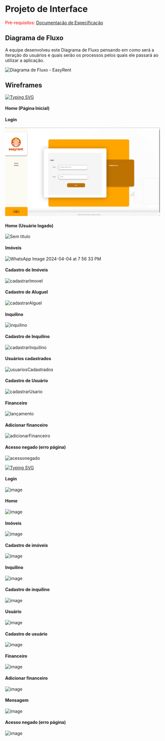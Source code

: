 
# Projeto de Interface

<span style="color:red">Pré-requisitos: <a href="02-Especificação do Projeto.md"> Documentação de Especificação</a></span>



## Diagrama de Fluxo

A equipe desenvolveu este Diagrama de Fluxo pensando em como será a iteração do usuários e quais serão os processos pelos quais ele passará ao utilizar a aplicação.

![Diagrama de Fluxo - EasyRent](https://github.com/ICEI-PUC-Minas-PMV-ADS/pmv-ads-2024-1-e4-proj-infra-t5-grupo02/assets/110863413/6722caa9-6a68-4abc-95b6-a66eb595a007)



## Wireframes

[![Typing SVG](https://readme-typing-svg.demolab.com?font=Fira+Code&pause=1000&color=FF7D00&random=false&width=435&lines=Prot%C3%B3tipo+aplica%C3%A7%C3%A3o+web)](https://git.io/typing-svg)

#### Home (Página Inicial)

#### Login

![Login](../docs/img/login.jpg "Login")

#### Home (Usuário logado)

![Sem título](https://github.com/ICEI-PUC-Minas-PMV-ADS/pmv-ads-2024-1-e4-proj-infra-t5-grupo02/assets/114962362/33b384e7-5409-415e-9e63-38fb79344de0)


#### Imóveis

![WhatsApp Image 2024-04-04 at 7 56 33 PM](https://github.com/ICEI-PUC-Minas-PMV-ADS/pmv-ads-2024-1-e4-proj-infra-t5-grupo02/assets/114962362/eebc17c9-c1b1-4fee-98d9-d791a8a474dd)

#### Cadastro de Imóveis

![cadastrarImovel](https://github.com/ICEI-PUC-Minas-PMV-ADS/pmv-ads-2024-1-e4-proj-infra-t5-grupo02/assets/114962362/5b679a7d-f41f-4b4c-9534-b0f6e43f4805)

#### Cadastro de Aluguel

![cadastrarAlguel](https://github.com/ICEI-PUC-Minas-PMV-ADS/pmv-ads-2024-1-e4-proj-infra-t5-grupo02/assets/114962362/925d3dad-448a-4d9c-b58b-34f6db2a0958)

#### Inquilino

![inquilino](https://github.com/ICEI-PUC-Minas-PMV-ADS/pmv-ads-2024-1-e4-proj-infra-t5-grupo02/assets/114962362/7cea2f83-7e9d-46c6-a54e-b9e9051a7130)

#### Cadastro de Inquilino

![cadastrarInquilino](https://github.com/ICEI-PUC-Minas-PMV-ADS/pmv-ads-2024-1-e4-proj-infra-t5-grupo02/assets/114962362/c7bbe556-6064-4d26-bef2-ceaa203c9a67)

#### Usuários cadastrados

![usuariosCadastrados](https://github.com/ICEI-PUC-Minas-PMV-ADS/pmv-ads-2024-1-e4-proj-infra-t5-grupo02/assets/114962362/efd298de-9020-4edb-8c5c-98f5da01d50d)

#### Cadastro de Usuário

![cadastrarUsario](https://github.com/ICEI-PUC-Minas-PMV-ADS/pmv-ads-2024-1-e4-proj-infra-t5-grupo02/assets/114962362/da26469a-9dcf-4eb6-bc8d-e90baecaf552)

#### Financeiro

![lançamento](https://github.com/ICEI-PUC-Minas-PMV-ADS/pmv-ads-2024-1-e4-proj-infra-t5-grupo02/assets/114962362/29612ea1-d48f-4f8d-a575-7cea7b75ab4e)

#### Adicionar financeiro

![adicionarFinanceiro](https://github.com/ICEI-PUC-Minas-PMV-ADS/pmv-ads-2024-1-e4-proj-infra-t5-grupo02/assets/114962362/0416901b-91fe-495b-8243-1535591bb6d0)

#### Acesso negado (erro página)

![acessonegado](https://github.com/ICEI-PUC-Minas-PMV-ADS/pmv-ads-2024-1-e4-proj-infra-t5-grupo02/assets/114962362/85824864-b30f-4be1-9576-ecf7dcd7eacc)


[![Typing SVG](https://readme-typing-svg.demolab.com?font=Fira+Code&pause=1000&color=FF7D00&random=false&width=435&lines=Prot%C3%B3tipo+mobile)](https://git.io/typing-svg)

#### Login

![image](https://github.com/ICEI-PUC-Minas-PMV-ADS/pmv-ads-2024-1-e4-proj-infra-t5-grupo02/assets/114962362/6e8d2b55-225b-4c7d-9bec-e07acfd4ac98)

#### Home

![image](https://github.com/ICEI-PUC-Minas-PMV-ADS/pmv-ads-2024-1-e4-proj-infra-t5-grupo02/assets/114962362/dcd58b3b-2bb6-464e-97c0-e93784e9e05f)

#### Imóveis

![image](https://github.com/ICEI-PUC-Minas-PMV-ADS/pmv-ads-2024-1-e4-proj-infra-t5-grupo02/assets/114962362/a40ce876-e0da-42d5-9371-b519ac3ef88d)

#### Cadastro de imóveis

![image](https://github.com/ICEI-PUC-Minas-PMV-ADS/pmv-ads-2024-1-e4-proj-infra-t5-grupo02/assets/114962362/672cc77e-fb8b-4076-9181-17600bd46787)

#### Inquilino

![image](https://github.com/ICEI-PUC-Minas-PMV-ADS/pmv-ads-2024-1-e4-proj-infra-t5-grupo02/assets/114962362/715e5db1-b111-4cd7-95c0-e2b2c4387028)

#### Cadastro de inquilino

![image](https://github.com/ICEI-PUC-Minas-PMV-ADS/pmv-ads-2024-1-e4-proj-infra-t5-grupo02/assets/114962362/10a31e34-b3d5-4f4a-b68f-400a114e87e3)

#### Usuário

![image](https://github.com/ICEI-PUC-Minas-PMV-ADS/pmv-ads-2024-1-e4-proj-infra-t5-grupo02/assets/114962362/cea130fc-91a6-42bd-b113-4987d56817aa)

#### Cadastro de usuário

![image](https://github.com/ICEI-PUC-Minas-PMV-ADS/pmv-ads-2024-1-e4-proj-infra-t5-grupo02/assets/114962362/d74d6d44-968b-4f32-a20d-d8845e2e7c9b)

#### Financeiro

![image](https://github.com/ICEI-PUC-Minas-PMV-ADS/pmv-ads-2024-1-e4-proj-infra-t5-grupo02/assets/114962362/d50c3a8b-1791-464f-a476-fd4c7db4d007)

#### Adicionar financeiro

![image](https://github.com/ICEI-PUC-Minas-PMV-ADS/pmv-ads-2024-1-e4-proj-infra-t5-grupo02/assets/114962362/f23f2833-8464-4b1e-a7fb-3add3509760d)

#### Mensagem

![image](https://github.com/ICEI-PUC-Minas-PMV-ADS/pmv-ads-2024-1-e4-proj-infra-t5-grupo02/assets/114962362/68746207-3349-496d-a9a4-a19bacb6f408)

#### Acesso negado (erro página)

![image](https://github.com/ICEI-PUC-Minas-PMV-ADS/pmv-ads-2024-1-e4-proj-infra-t5-grupo02/assets/114962362/482c58bd-fa38-46a8-87b9-d7fb956bcc2e)
















